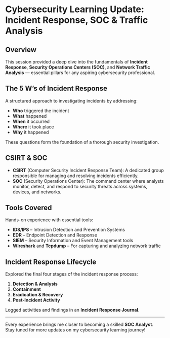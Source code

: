 #  Cybersecurity Learning Update: Incident Response, SOC & Traffic Analysis

## Overview
This session provided a deep dive into the fundamentals of **Incident Response**, **Security Operations Centers (SOC)**, and **Network Traffic Analysis** — essential pillars for any aspiring cybersecurity professional.

## The 5 W’s of Incident Response
A structured approach to investigating incidents by addressing:
- **Who** triggered the incident  
- **What** happened  
- **When** it occurred  
- **Where** it took place  
- **Why** it happened  

These questions form the foundation of a thorough security investigation.

## CSIRT & SOC
- **CSIRT** (Computer Security Incident Response Team): A dedicated group responsible for managing and resolving incidents efficiently.
- **SOC** (Security Operations Center): The command center where analysts monitor, detect, and respond to security threats across systems, devices, and networks.

## Tools Covered
Hands-on experience with essential tools:
- **IDS/IPS** – Intrusion Detection and Prevention Systems  
- **EDR** – Endpoint Detection and Response  
- **SIEM** – Security Information and Event Management tools  
- **Wireshark** and **Tcpdump** – For capturing and analyzing network traffic

## Incident Response Lifecycle
Explored the final four stages of the incident response process:
1. **Detection & Analysis**  
2. **Containment**  
3. **Eradication & Recovery**  
4. **Post-Incident Activity**

 Logged activities and findings in an **Incident Response Journal**.

---

Every experience brings me closer to becoming a skilled **SOC Analyst**.  
Stay tuned for more updates on my cybersecurity learning journey!
